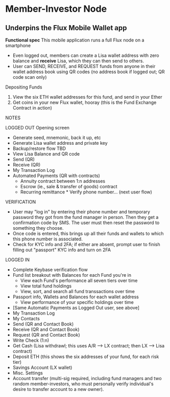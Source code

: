 
# Member-Investor Node
## Underpins the Flux Mobile Wallet app
**Functional spec**
This mobile application runs a full Flux node on a smartphone
* Even logged out, members can create a Lisa wallet address with zero balance and **receive** Lisa, which they can then send to others.
* User can SEND, RECEIVE, and REQUEST funds from anyone in their wallet address book using QR codes (no address book if logged out; QR code scan only)


Depositing Funds
 1. View the six ETH wallet addresses for this fund, and send in your Ether
 2. Get coins in your new Flux wallet, hooray (this is the Fund Exchange Contract in action)
 
 NOTES
 
 LOGGED OUT
 Opening screen
 * Generate seed, mnemonic, back it up, etc
 * Generate Lisa wallet address and private key
 * Backup/restore flow TBD
 * View Lisa Balance and QR code
  * Send (QR)
  * Receive (QR)
  * My Transaction Log
  * Automated Payments (QR with contracts)
    * Annuity contract between 1:n addresses
    * Escrow (ie., sale & transfer of goods) contract
    * Recurring remittance * Verify phone number... (next user flow)
 
 VERIFICATION
 * User may "log in" by entering their phone number and temporary password they got from the fund manager in person. Then they get a confirmation code by SMS. The user must then reset the password to something they choose.
  * Once code is entered, this brings up all their funds and wallets to which this phone number is associated. 
  * Check for KYC info and 2FA; if either are absent, prompt user to finish filling out "passport" KYC info and turn on 2FA

LOGGED IN
* Complete Keybase verification flow
* Fund list breakout with Balances for each Fund you're in
  * View each Fund's performance all seven tiers over time
  * View total fund holdings
  * View, sort, and search all fund transsactions over time
* Passport info, Wallets and Balances for each wallet address
  * View performance of your specific holdings over time
* [Same Automatic Payments as Logged Out user, see above]
* My Transaction Log
* My Contacts
* Send (QR and Contact Book)
* Receive (QR and Contact Book)
* Request (QR and Contact Book)
* Write Check (1:n)
* Get Cash (Lisa withdrawl; this uses A/R --> LX contract; then LX --> Lisa contract)
* Deposit ETH (this shows the six addresses of your fund, for each risk tier)
* Savings Account (LX wallet)
* Misc. Settings 
 * Account transfer (multi-sig required, including fund managers and two random member-investors, who must personally verify individual's desire to transfer account to a new owner).
